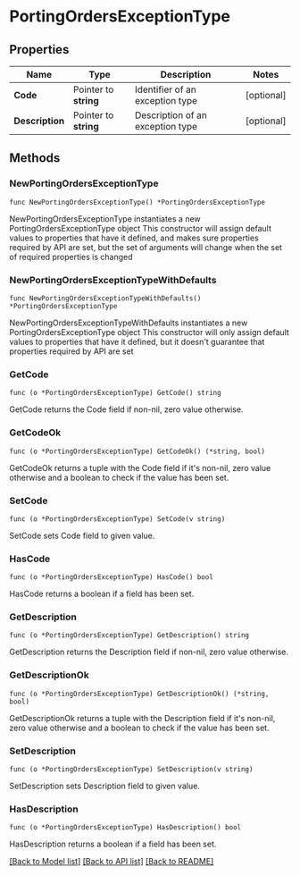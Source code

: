 # PortingOrdersExceptionType

## Properties

Name | Type | Description | Notes
------------ | ------------- | ------------- | -------------
**Code** | Pointer to **string** | Identifier of an exception type | [optional] 
**Description** | Pointer to **string** | Description of an exception type | [optional] 

## Methods

### NewPortingOrdersExceptionType

`func NewPortingOrdersExceptionType() *PortingOrdersExceptionType`

NewPortingOrdersExceptionType instantiates a new PortingOrdersExceptionType object
This constructor will assign default values to properties that have it defined,
and makes sure properties required by API are set, but the set of arguments
will change when the set of required properties is changed

### NewPortingOrdersExceptionTypeWithDefaults

`func NewPortingOrdersExceptionTypeWithDefaults() *PortingOrdersExceptionType`

NewPortingOrdersExceptionTypeWithDefaults instantiates a new PortingOrdersExceptionType object
This constructor will only assign default values to properties that have it defined,
but it doesn't guarantee that properties required by API are set

### GetCode

`func (o *PortingOrdersExceptionType) GetCode() string`

GetCode returns the Code field if non-nil, zero value otherwise.

### GetCodeOk

`func (o *PortingOrdersExceptionType) GetCodeOk() (*string, bool)`

GetCodeOk returns a tuple with the Code field if it's non-nil, zero value otherwise
and a boolean to check if the value has been set.

### SetCode

`func (o *PortingOrdersExceptionType) SetCode(v string)`

SetCode sets Code field to given value.

### HasCode

`func (o *PortingOrdersExceptionType) HasCode() bool`

HasCode returns a boolean if a field has been set.

### GetDescription

`func (o *PortingOrdersExceptionType) GetDescription() string`

GetDescription returns the Description field if non-nil, zero value otherwise.

### GetDescriptionOk

`func (o *PortingOrdersExceptionType) GetDescriptionOk() (*string, bool)`

GetDescriptionOk returns a tuple with the Description field if it's non-nil, zero value otherwise
and a boolean to check if the value has been set.

### SetDescription

`func (o *PortingOrdersExceptionType) SetDescription(v string)`

SetDescription sets Description field to given value.

### HasDescription

`func (o *PortingOrdersExceptionType) HasDescription() bool`

HasDescription returns a boolean if a field has been set.


[[Back to Model list]](../README.md#documentation-for-models) [[Back to API list]](../README.md#documentation-for-api-endpoints) [[Back to README]](../README.md)


